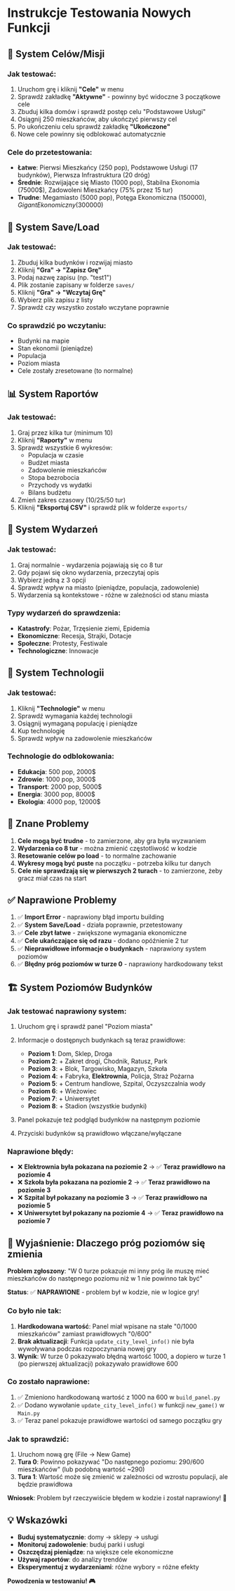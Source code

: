 # Instrukcje Testowania Nowych Funkcji

## 🎯 System Celów/Misji

### Jak testować:
1. Uruchom grę i kliknij **"Cele"** w menu
2. Sprawdź zakładkę **"Aktywne"** - powinny być widoczne 3 początkowe cele
3. Zbuduj kilka domów i sprawdź postęp celu "Podstawowe Usługi"
4. Osiągnij 250 mieszkańców, aby ukończyć pierwszy cel
5. Po ukończeniu celu sprawdź zakładkę **"Ukończone"**
6. Nowe cele powinny się odblokować automatycznie

### Cele do przetestowania:
- **Łatwe**: Pierwsi Mieszkańcy (250 pop), Podstawowe Usługi (17 budynków), Pierwsza Infrastruktura (20 dróg)
- **Średnie**: Rozwijające się Miasto (1000 pop), Stabilna Ekonomia (75000$), Zadowoleni Mieszkańcy (75% przez 15 tur)
- **Trudne**: Megamiasto (5000 pop), Potęga Ekonomiczna (150000$), Gigant Ekonomiczny (300000$)

## 💾 System Save/Load

### Jak testować:
1. Zbuduj kilka budynków i rozwijaj miasto
2. Kliknij **"Gra" → "Zapisz Grę"**
3. Podaj nazwę zapisu (np. "test1")
4. Plik zostanie zapisany w folderze `saves/`
5. Kliknij **"Gra" → "Wczytaj Grę"**
6. Wybierz plik zapisu z listy
7. Sprawdź czy wszystko zostało wczytane poprawnie

### Co sprawdzić po wczytaniu:
- Budynki na mapie
- Stan ekonomii (pieniądze)
- Populacja
- Poziom miasta
- Cele zostały zresetowane (to normalne)

## 📊 System Raportów

### Jak testować:
1. Graj przez kilka tur (minimum 10)
2. Kliknij **"Raporty"** w menu
3. Sprawdź wszystkie 6 wykresów:
   - Populacja w czasie
   - Budżet miasta
   - Zadowolenie mieszkańców
   - Stopa bezrobocia
   - Przychody vs wydatki
   - Bilans budżetu
4. Zmień zakres czasowy (10/25/50 tur)
5. Kliknij **"Eksportuj CSV"** i sprawdź plik w folderze `exports/`

## 🎲 System Wydarzeń

### Jak testować:
1. Graj normalnie - wydarzenia pojawiają się co 8 tur
2. Gdy pojawi się okno wydarzenia, przeczytaj opis
3. Wybierz jedną z 3 opcji
4. Sprawdź wpływ na miasto (pieniądze, populacja, zadowolenie)
5. Wydarzenia są kontekstowe - różne w zależności od stanu miasta

### Typy wydarzeń do sprawdzenia:
- **Katastrofy**: Pożar, Trzęsienie ziemi, Epidemia
- **Ekonomiczne**: Recesja, Strajki, Dotacje
- **Społeczne**: Protesty, Festiwale
- **Technologiczne**: Innowacje

## 🔬 System Technologii

### Jak testować:
1. Kliknij **"Technologie"** w menu
2. Sprawdź wymagania każdej technologii
3. Osiągnij wymaganą populację i pieniądze
4. Kup technologię
5. Sprawdź wpływ na zadowolenie mieszkańców

### Technologie do odblokowania:
- **Edukacja**: 500 pop, 2000$
- **Zdrowie**: 1000 pop, 3000$
- **Transport**: 2000 pop, 5000$
- **Energia**: 3000 pop, 8000$
- **Ekologia**: 4000 pop, 12000$

## 🚨 Znane Problemy

1. **Cele mogą być trudne** - to zamierzone, aby gra była wyzwaniem
2. **Wydarzenia co 8 tur** - można zmienić częstotliwość w kodzie
3. **Resetowanie celów po load** - to normalne zachowanie
4. **Wykresy mogą być puste** na początku - potrzeba kilku tur danych
5. **Cele nie sprawdzają się w pierwszych 2 turach** - to zamierzone, żeby gracz miał czas na start

## ✅ Naprawione Problemy

1. ✅ **Import Error** - naprawiony błąd importu building
2. ✅ **System Save/Load** - działa poprawnie, przetestowany
3. ✅ **Cele zbyt łatwe** - zwiększone wymagania ekonomiczne
4. ✅ **Cele ukańczające się od razu** - dodano opóźnienie 2 tur
5. ✅ **Nieprawidłowe informacje o budynkach** - naprawiony system poziomów
6. ✅ **Błędny próg poziomów w turze 0** - naprawiony hardkodowany tekst

## 🏗️ System Poziomów Budynków

### Jak testować naprawiony system:
1. Uruchom grę i sprawdź panel "Poziom miasta"
2. Informacje o dostępnych budynkach są teraz prawidłowe:
   - **Poziom 1**: Dom, Sklep, Droga
   - **Poziom 2**: + Zakret drogi, Chodnik, Ratusz, Park
   - **Poziom 3**: + Blok, Targowisko, Magazyn, Szkoła
   - **Poziom 4**: + Fabryka, **Elektrownia**, Policja, Straż Pożarna
   - **Poziom 5**: + Centrum handlowe, Szpital, Oczyszczalnia wody
   - **Poziom 6**: + Wieżowiec
   - **Poziom 7**: + Uniwersytet
   - **Poziom 8**: + Stadion (wszystkie budynki)

3. Panel pokazuje też podgląd budynków na następnym poziomie
4. Przyciski budynków są prawidłowo włączane/wyłączane

### Naprawione błędy:
- ❌ **Elektrownia była pokazana na poziomie 2** → ✅ **Teraz prawidłowo na poziomie 4**
- ❌ **Szkoła była pokazana na poziomie 2** → ✅ **Teraz prawidłowo na poziomie 3**
- ❌ **Szpital był pokazany na poziomie 3** → ✅ **Teraz prawidłowo na poziomie 5**
- ❌ **Uniwersytet był pokazany na poziomie 4** → ✅ **Teraz prawidłowo na poziomie 7**

## 🎯 Wyjaśnienie: Dlaczego próg poziomów się zmienia

**Problem zgłoszony**: "W 0 turze pokazuje mi inny próg ile muszę mieć mieszkańców do następnego poziomu niż w 1 nie powinno tak być"

**Status**: ✅ **NAPRAWIONE** - problem był w kodzie, nie w logice gry!

### Co było nie tak:
1. **Hardkodowana wartość**: Panel miał wpisane na stałe "0/1000 mieszkańców" zamiast prawidłowych "0/600"
2. **Brak aktualizacji**: Funkcja `update_city_level_info()` nie była wywoływana podczas rozpoczynania nowej gry
3. **Wynik**: W turze 0 pokazywało błędną wartość 1000, a dopiero w turze 1 (po pierwszej aktualizacji) pokazywało prawidłowe 600

### Co zostało naprawione:
1. ✅ Zmieniono hardkodowaną wartość z 1000 na 600 w `build_panel.py`
2. ✅ Dodano wywołanie `update_city_level_info()` w funkcji `new_game()` w `Main.py`
3. ✅ Teraz panel pokazuje prawidłowe wartości od samego początku gry

### Jak to sprawdzić:
1. Uruchom nową grę (File → New Game)
2. **Tura 0**: Powinno pokazywać "Do następnego poziomu: 290/600 mieszkańców" (lub podobną wartość ~290)
3. **Tura 1**: Wartość może się zmienić w zależności od wzrostu populacji, ale będzie prawidłowa

**Wniosek**: Problem był rzeczywiście błędem w kodzie i został naprawiony! 🎉

## 💡 Wskazówki

- **Buduj systematycznie**: domy → sklepy → usługi
- **Monitoruj zadowolenie**: buduj parki i usługi
- **Oszczędzaj pieniądze**: na większe cele ekonomiczne
- **Używaj raportów**: do analizy trendów
- **Eksperymentuj z wydarzeniami**: różne wybory = różne efekty

**Powodzenia w testowaniu! 🎮** 